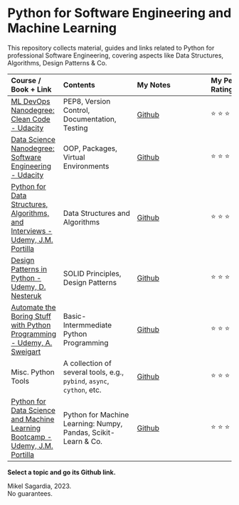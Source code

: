 # Python for Software Engineering and Machine Learning

This repository collects material, guides and links related to Python for professional Software Engineering, covering aspects like Data Structures, Algorithms, Design Patterns & Co.

| <div align="left">Course / Book + Link</div>  | <div style="width:150px" align="left">Contents | <div style="width:150px" align="left">My Notes | <div align="left" style="width:120px">My Personal Rating |
| --- | --- | --- | --- |
[ML DevOps Nanodegree: Clean Code - Udacity](https://www.udacity.com/course/machine-learning-dev-ops-engineer-nanodegree--nd0821) | PEP8, Version Control, Documentation, Testing | [Github](https://github.com/mxagar/mlops_udacity/blob/main/01_Clean_Code/MLOpsND_CleanCode.md) | :star: :star: :star: :star: :star: 
[Data Science Nanodegree: Software Engineering - Udacity](https://www.udacity.com/course/data-scientist-nanodegree--nd025) | OOP, Packages, Virtual Environments | [Github](https://github.com/mxagar/data_science_udacity/blob/main/02_SoftwareEngineering/DSND_SWEngineering.md) | :star: :star: :star: :star: :star: 
[Python for Data Structures, Algorithms, and Interviews - Udemy, J.M. Portilla](https://www.udemy.com/course/python-for-data-structures-algorithms-and-interviews/) | Data Structures and Algorithms | [Github](https://github.com/mxagar/data_structures_algorithms_udemy) | :star: :star: :star: :star: __ 
[Design Patterns in Python - Udemy, D. Nesteruk](https://www.udemy.com/course/design-patterns-python/) | SOLID Principles, Design Patterns | [Github](https://github.com/mxagar/design_patterns_notes) | :star: :star: :star: :star: __ 
[Automate the Boring Stuff with Python Programming - Udemy, A. Sweigart](https://www.udemy.com/course/automate/) | Basic-Intermmediate Python Programming | [Github](https://github.com/mxagar/tool_guides/blob/master/python/python_manual.txt) | :star: :star: :star: :star: __ 
Misc. Python Tools | A collection of several tools, e.g., `pybind`, `async`, `cython`, etc. | [Github](https://github.com/mxagar/tool_guides/tree/master/python) | :star: :star: :star: :star: __ 
[Python for Data Science and Machine Learning Bootcamp - Udemy, J.M. Portilla](https://www.udemy.com/course/python-for-data-science-and-machine-learning-bootcamp/) | Python for Machine Learning: Numpy, Pandas, Scikit-Learn & Co. | [Github](https://github.com/mxagar/data_science_python_tools) | :star: :star: :star: :star: __ 
<!--
[Ace the Python Coding Interview - Educative](https://www.educative.io/path/ace-python-coding-interview) | Data Structures and Algorithms, System Design | [Github](https://github.com/mxagar/python_interviews) | :star: :star: :star: :star: __ 
-->

**Select a topic and go its Github link.**

<!--
:construction: *Work is ongoing, so some of my notes may not be finished...*
-->

Mikel Sagardia, 2023.  
No guarantees.

